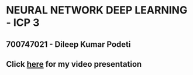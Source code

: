 # NEURAL NETWORK DEEP LEARNING - ICP 3
## 700747021 - Dileep Kumar Podeti


## Click [here]() for my video presentation
